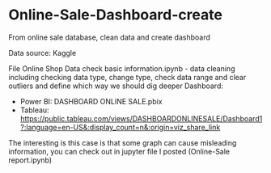 # Online-Sale-Dashboard-create
From online sale database, clean data and create dashboard 

Data source: Kaggle

File Online Shop Data check basic information.ipynb - data cleaning including checking data type, change type, check data range and clear outliers and define which way we should dig deeper
Dashboard:
- Power BI: DASHBOARD ONLINE SALE.pbix
- Tableau: https://public.tableau.com/views/DASHBOARDONLINESALE/Dashboard1?:language=en-US&:display_count=n&:origin=viz_share_link

The interesting is this case is that some graph can cause misleading information, you can check out in jupyter file I posted (Online-Sale report.ipynb)
